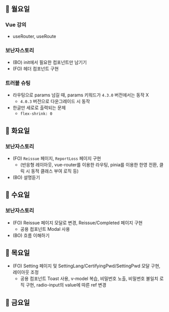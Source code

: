 ## 📌 월요일

### Vue 강의

- useRouter, useRoute

### 보난자스토리

- (BO) init에서 필요한 컴포넌트만 남기기
- (FO) 헤더 컴포넌트 구현

### 트러블 슈팅

- 라우팅으로 params 넘길 때, params 키워드가 `4.3.0` 버전에서는 동작 X
  - `4.0.3` 버전으로 다운그레이드 시 동작
- 한글만 세로로 출력되는 문제
  - `flex-shrink: 0`

## 📌 화요일

### 보난자스토리

- (FO) `Reissue` 페이지, `ReportLoss` 페이지 구현
  - (반응형 레이아웃, vue-router를 이용한 라우팅, pinia를 이용한 한영 전환, 클릭 시 동적 클래스 부여 로직 등)
- (BO) 설명듣기

## 📌 수요일

### 보난자스토리

- (FO) Reissue 페이지 모달로 변경, Reissue/Completed 페이지 구현
  - 공용 컴포넌트 Modal 사용
- (BO) 흐름 이해하기

## 📌 목요일

- (FO) Setting 페이지 및 SettingLang/CertifyingPwd/SettingPwd 모달 구현, 레이아웃 조정
  - 공용 컴포넌트 Toast 사용, v-model 복습, 비밀번호 노출, 비밀번호 불일치 로직 구현, radio-input의 value에 따른 ref 변경

## 📌 금요일
